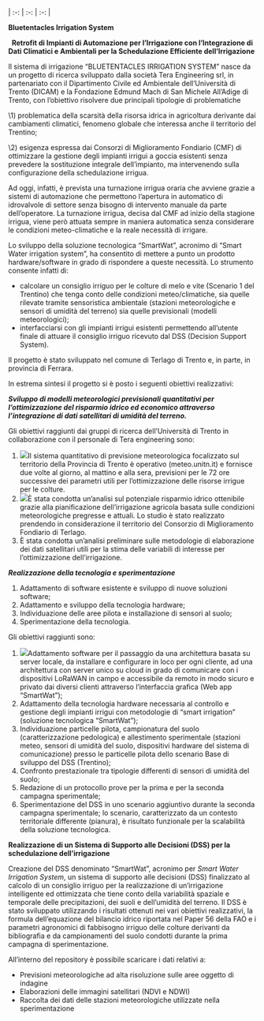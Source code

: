 
| :-: | :-: | :-: |


**Bluetentacles Irrigation System**

` `**Retrofit di Impianti di Automazione per l’Irrigazione con l’Integrazione di Dati Climatici e Ambientali per la Schedulazione Efficiente dell’Irrigazione**

Il sistema di irrigazione “BLUETENTACLES IRRIGATION SYSTEM” nasce da un progetto di ricerca sviluppato dalla società Tera Engineering srl, in partenariato con il Dipartimento Civile ed Ambientale dell’Università di Trento (DICAM) e la Fondazione Edmund Mach di San Michele All’Adige di Trento, con l’obiettivo risolvere due principali tipologie di problematiche

\1) problematica della scarsità della risorsa idrica in agricoltura derivante dai cambiamenti climatici, fenomeno globale che interessa anche il territorio del Trentino; 

\2) esigenza espressa dai Consorzi di Miglioramento Fondiario (CMF) di ottimizzare la gestione degli impianti irrigui a goccia esistenti senza prevedere la sostituzione integrale dell’impianto, ma intervenendo sulla configurazione della schedulazione irrigua. 

Ad oggi, infatti, è prevista una turnazione irrigua oraria che avviene grazie a sistemi di automazione che permettono l’apertura in automatico di idrovalvole di settore senza bisogno di intervento manuale da parte dell’operatore. La turnazione irrigua, decisa dal CMF ad inizio della stagione irrigua, viene però attuata sempre in maniera automatica senza considerare le condizioni meteo-climatiche e la reale necessità di irrigare.

Lo sviluppo della soluzione tecnologica “SmartWat”, acronimo di “Smart Water irrigation system”, ha consentito di mettere a punto un prodotto hardware/software in grado di rispondere a queste necessità. Lo strumento consente infatti di:

- calcolare un consiglio irriguo per le colture di melo e vite (Scenario 1 del Trentino) che tenga conto delle condizioni meteo/climatiche, sia quelle rilevate tramite sensoristica ambientale (stazioni meteorologiche e sensori di umidità del terreno) sia quelle previsionali (modelli meteorologici);
- interfacciarsi con gli impianti irrigui esistenti permettendo all’utente finale di attuare il consiglio irriguo ricevuto dal DSS (Decision Support System).

Il progetto è stato sviluppato nel comune di Terlago di Trento e, in parte, in provincia di Ferrara.

In estrema sintesi il progetto si è posto i seguenti obiettivi realizzativi:

***Sviluppo di modelli meteorologici previsionali quantitativi per l’ottimizzazione del risparmio idrico ed economico attraverso l’integrazione di dati satellitari di umidità del terreno.***

Gli obiettivi raggiunti dai gruppi di ricerca dell’Università di Trento in collaborazione con il personale di Tera engineering sono:

1. ![](Aspose.Words.e05cab09-5564-4b11-b0e4-c6a1651e8c8d.002.png)Il sistema quantitativo di previsione meteorologica focalizzato sul territorio della Provincia di Trento è operativo (meteo.unitn.it) e fornisce due volte al giorno, al mattino e alla sera, previsioni per le 72 ore successive dei parametri utili per l’ottimizzazione delle risorse irrigue per le colture.	
1. ![](Aspose.Words.e05cab09-5564-4b11-b0e4-c6a1651e8c8d.003.png)È stata condotta un’analisi sul potenziale risparmio idrico ottenibile grazie alla pianificazione dell’irrigazione agricola basata sulle condizioni meteorologiche pregresse e attuali. Lo studio è stato realizzato prendendo in considerazione il territorio del Consorzio di Miglioramento Fondiario di Terlago. 
1. È stata condotta un’analisi preliminare sulle metodologie di elaborazione dei dati satellitari utili per la stima delle variabili di interesse per l’ottimizzazione dell’irrigazione.






***Realizzazione della tecnologia e sperimentazione***

1. Adattamento di software esistente e sviluppo di nuove soluzioni software;
1. Adattamento e sviluppo della tecnologia hardware;
1. Individuazione delle aree pilota e installazione di sensori al suolo;
1. Sperimentazione della tecnologia.

Gli obiettivi raggiunti sono:

1. ![](Aspose.Words.e05cab09-5564-4b11-b0e4-c6a1651e8c8d.004.png)Adattamento software per il passaggio da una architettura basata su server locale, da installare e configurare in loco per ogni cliente, ad una architettura con server unico su cloud in grado di comunicare con i dispositivi LoRaWAN in campo e accessibile da remoto in modo sicuro e privato dai diversi clienti attraverso l’interfaccia grafica (Web app “SmartWat”);
1. Adattamento della tecnologia hardware necessaria al controllo e gestione degli impianti irrigui con metodologie di “smart irrigation” (soluzione tecnologica “SmartWat”);
1. Individuazione particelle pilota, campionatura del suolo (caratterizzazione pedologica) e allestimento sperimentale (stazioni meteo, sensori di umidità del suolo, dispositivi hardware del sistema di comunicazione) presso le particelle pilota dello scenario Base di sviluppo del DSS (Trentino);
1. Confronto prestazionale tra tipologie differenti di sensori di umidità del suolo;
1. Redazione di un protocollo prove per la prima e per la seconda campagna sperimentale;
1. Sperimentazione del DSS in uno scenario aggiuntivo durante la seconda campagna sperimentale; lo scenario, caratterizzato da un contesto territoriale differente (pianura), è risultato funzionale per la scalabilità della soluzione tecnologica.


**Realizzazione di un Sistema di Supporto alle Decisioni (DSS) per la schedulazione dell’irrigazione**

Creazione del DSS denominato “SmartWat”, acronimo per *Smart Water Irrigation System*, un sistema di supporto alle decisioni (DSS) finalizzato al calcolo di un consiglio irriguo per la realizzazione di un’irrigazione intelligente ed ottimizzata che tiene conto della variabilità spaziale e temporale delle precipitazioni, dei suoli e dell’umidità del terreno. Il DSS è stato sviluppato utilizzando i risultati ottenuti nei vari obiettivi realizzativi, la formula dell’equazione del bilancio idrico riportata nel Paper 56 della FAO e i parametri agronomici di fabbisogno irriguo delle colture derivanti da bibliografia e da campionamenti del suolo condotti durante la prima campagna di sperimentazione.

All’interno del repository è possibile scaricare i dati relativi a:

- Previsioni meteorologiche ad alta risoluzione sulle aree oggetto di indagine
- Elaborazioni delle immagini satellitari (NDVI e NDWI)
- Raccolta dei dati delle stazioni meteorologiche utilizzate nella sperimentazione

